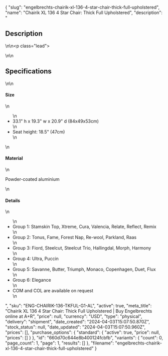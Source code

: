 {
  "slug": "engelbrechts-chairik-xl-136-4-star-chair-thick-full-upholstered",
  "name": "Chairik XL 136 4 Star Chair: Thick Full Upholstered",
  "description": "<h2>Description</h2>\n<!-- split -->\n<p class=\"lead\"> </p>\n<!-- split -->\n<h2>Specifications</h2>\n<!-- split -->\n<h4>Size</h4>\n<ul>\n<li>33.1\" h x 19.3\" w x 20.9\" d (84x49x53cm)</li>\n<li>Seat height: 18.5\" (47cm)</li>\n</ul>\n<h4>Material</h4>\n<p>Powder-coated aluminium</p>\n<h4>Details</h4>\n<ul>\n<li>Group 1: Stamskin Top, Xtreme, Cura, Valencia, Relate, Reflect, Remix</li>\n<li>Group 2: Tonus, Fame, Forest Nap, Re-wool, Parkland, Raas</li>\n<li>Group 3: Fiord, Steelcut, Steelcut Trio, Hallingdal, Morph, Harmony</li>\n<li>Group 4: Ultra, Puccin</li>\n<li>Group 5: Savanne, Butter, Triumph, Monaco, Copenhagen, Duet, Flux</li>\n<li>Group 6: Elegance</li>\n<li>COM and COL are available on request</li>\n</ul>",
  "sku": "ENG-CHAIRIK-136-TKFUL-G1-AL",
  "active": true,
  "meta_title": "Chairik XL 136 4 Star Chair: Thick Full Upholstered | Buy Engelbrechts online at A+R",
  "price": null,
  "currency": "USD",
  "type": "physical",
  "delivery": "shipment",
  "date_created": "2024-04-03T15:07:50.870Z",
  "stock_status": null,
  "date_updated": "2024-04-03T15:07:50.960Z",
  "prices": [],
  "purchase_options": {
    "standard": {
      "active": true,
      "price": null,
      "prices": []
    }
  },
  "id": "660d70c644e8b400124fcbfb",
  "variants": {
    "count": 0,
    "page_count": 1,
    "page": 1,
    "results": []
  },
  "filename": "engelbrechts-chairik-xl-136-4-star-chair-thick-full-upholstered"
}